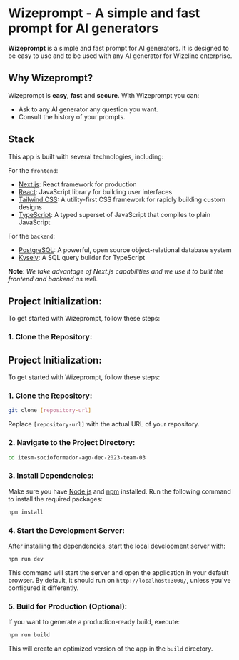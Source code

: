 # Wizeprompt - A simple and fast prompt for AI generators

**Wizeprompt** is a simple and fast prompt for AI generators. It is designed to be easy to use and to be used with any AI generator for Wizeline enterprise.

## Why Wizeprompt?

Wizeprompt is **easy**, **fast** and **secure**. With Wizeprompt you can:
- Ask to any AI generator any question you want.
- Consult the history of your prompts.

## Stack

This app is built with several technologies, including:

For the `frontend`:
- [Next.js](https://nextjs.org/): React framework for production
- [React](https://reactjs.org/): JavaScript library for building user interfaces
- [Tailwind CSS](https://tailwindcss.com/): A utility-first CSS framework for rapidly building custom designs
- [TypeScript](https://www.typescriptlang.org/): A typed superset of JavaScript that compiles to plain JavaScript

For the `backend`:
- [PostgreSQL](https://www.postgresql.org/): A powerful, open source object-relational database system
- [Kysely](https://kysely.dev/): A SQL query builder for TypeScript

**Note**: *We take advantage of Next.js capabilities and we use it to built the frontend and backend as well.*

## Project Initialization:

To get started with Wizeprompt, follow these steps:

### 1. **Clone the Repository**:
## Project Initialization:

To get started with Wizeprompt, follow these steps:

### 1. **Clone the Repository**:

```bash
git clone [repository-url]
```
Replace `[repository-url]` with the actual URL of your repository.

### 2. **Navigate to the Project Directory**:

```bash
cd itesm-socioformador-ago-dec-2023-team-03
```

### 3. **Install Dependencies**:
Make sure you have [Node.js](https://nodejs.org/) and [npm](https://www.npmjs.com/) installed. Run the following command to install the required packages:

```bash
npm install
```

### 4. **Start the Development Server**:
After installing the dependencies, start the local development server with:

```bash
npm run dev
```
This command will start the server and open the application in your default browser. By default, it should run on `http://localhost:3000/`, unless you've configured it differently.

### 5. **Build for Production** (Optional):
If you want to generate a production-ready build, execute:

```bash
npm run build
```
This will create an optimized version of the app in the `build` directory.

